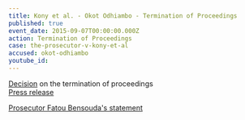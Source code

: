 ```yaml
---
title: Kony et al. - Okot Odhiambo - Termination of Proceedings
published: true
event_date: 2015-09-07T00:00:00.000Z
action: Termination of Proceedings
case: the-prosecutor-v-kony-et-al
accused: okot-odhiambo
youtube_id:
---
```



[Decision](https://www.icc-cpi.int/Pages/record.aspx?docNo=ICC-02/04-01/05-431) on the termination of proceedings
<br>[Press release](https://www.icc-cpi.int/Pages/item.aspx?name=pr1147)&nbsp;

[Prosecutor Fatou Bensouda's statement](https://www.icc-cpi.int/Pages/item.aspx?name=otp-stat-10-09-2015)

&nbsp;